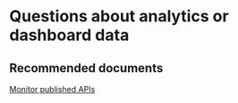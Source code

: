 <properties
    pageTitle="Questions about analytics or dashboard data"
    description="Questions about analytics or dashboard data"
    service="microsoft.apim"
    resource="apimanagement"
    authors="shrahman"
    displayOrder=""
    selfHelpType="generic"
    supportTopicIds="32318312"
    resourceTags=""
    productPesIds="15551"
    cloudEnvironments="public"
/>

# Questions about analytics or dashboard data

## **Recommended documents**
[Monitor published APIs](https://docs.microsoft.com/azure/api-management/api-management-howto-use-azure-monitor)
